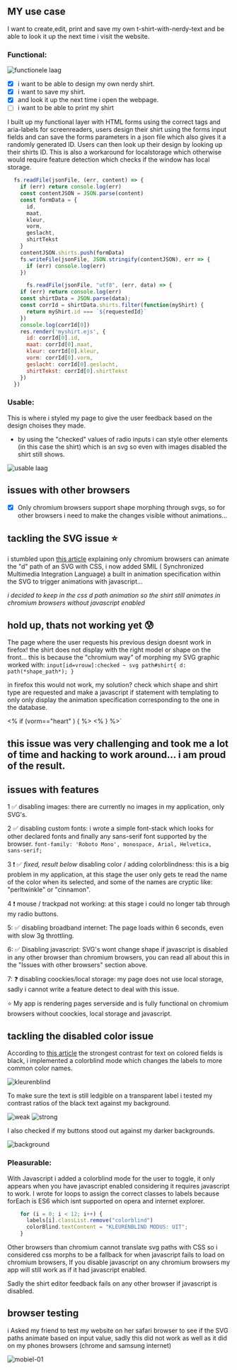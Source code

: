 ## MY use case

I want to create,edit, print and save my own t-shirt-with-nerdy-text and be able to look it up the next time i visit the website.

### Functional:

![functionele laag](https://user-images.githubusercontent.com/36195440/78015210-630fad00-7349-11ea-928a-fe2660d708af.jpg)

- [x] i want to be able to design my own nerdy shirt.
- [x] i want to save my shirt.
- [x] and look it up the next time i open the webpage.
- [ ] i want to be able to print my shirt

I built up my functional layer with HTML forms using the correct tags and aria-labels for screenreaders, users design their shirt using the forms input fields and can save the forms parameters in a json file which also gives it a randomly generated ID. Users can then look up their design by looking up their shirts ID. This is also a workaround for localstorage which otherwise would require feature detection which checks if the window has local storage.

```javascript
  fs.readFile(jsonFile, (err, content) => {
    if (err) return console.log(err)
    const contentJSON = JSON.parse(content)
    const formData = {
      id,
      maat,
      kleur,
      vorm,
      geslacht,
      shirtTekst
    }
    contentJSON.shirts.push(formData)
    fs.writeFile(jsonFile, JSON.stringify(contentJSON), err => {
      if (err) console.log(err)
    })
```

```javascript
      fs.readFile(jsonFile, "utf8", (err, data) => {
    if (err) return console.log(err)
    const shirtData = JSON.parse(data);
    const corrId = shirtData.shirts.filter(function(myShirt) {
      return myShirt.id === `${requestedId}`
    })
    console.log(corrId[0])
    res.render('myshirt.ejs', {
      id: corrId[0].id,
      maat: corrId[0].maat,
      kleur: corrId[0].kleur,
      vorm: corrId[0].vorm,
      geslacht: corrId[0].geslacht,
      shirtTekst: corrId[0].shirtTekst
    })
  })
```

### Usable:

This is where i styled my page to give the user feedback based on the design choises they made. 

* by using the "checked" values of radio inputs i can style other elements (in this case the shirt) which is an svg so even with images disabled the shirt still shows.

![usable laag](https://user-images.githubusercontent.com/36195440/78015204-61de8000-7349-11ea-81b3-e135556bc398.jpg)


## issues with other browsers

- [x] Only chromium browsers support shape morphing through svgs, so for other browsers i need to make the changes visible without animations...

## tackling the SVG issue :star:

i stumbled upon [this article](http://blog.greggant.com/posts/2018/10/10/svg-path-d-animation-in-2018.html) explaining only chromium browsers can animate the "d" path of an SVG with CSS, i now added SMIL ( Synchronized Multimedia Integration Language) a built in animation specification within the SVG to trigger animations with javascript...

*i decided to keep in the css d path animation so the shirt still animates in chromium browsers without javascript enabled*

## hold up, thats not working yet :cold_sweat:

The page where the user requests his previous design doesnt work in firefox! the shirt does not display with the right model or shape on the front... this is because the "chromium way" of morphing my SVG graphic worked with:
`input[id=vrouw]:checked ~ svg path#shirt{
  d: path(*shape_path*);
}`

in firefox this would not work, my solution? check which shape and shirt type are requested and make a javascript if statement with templating to only only display the animation specification corresponding to the one in the database.


<% if (vorm=="heart" ) { %><animate></animate>
<% } %>`

## this issue was very challenging and took me a lot of time and hacking to work around... i am proud of the result.

## issues with features

1 :white_check_mark: disabling images: there are currently no images in my application, only SVG's.

2 :white_check_mark: disabling custom fonts: i wrote a simple font-stack which looks for other declared fonts and finally any sans-serif font supported by the browser. `font-family: 'Roboto Mono', monospace, Arial, Helvetica, sans-serif;`

3 :exclamation: :white_check_mark: *fixed, result below* disabling color / adding colorblindness: this is a big problem in my application, at this stage the user only gets te read the name of the color when its selected, and some of the names are cryptic like: "perltwinkle" or "cinnamon".

4 :exclamation: mouse / trackpad not working: at this stage i could no longer tab through my radio buttons.

5: :white_check_mark: disabling broadband internet: The page loads within 6 seconds, even with slow 3g throttling.

6: :white_check_mark: Disabling javascript: SVG's wont change shape if javascript is disabled in any other browser than chromium browsers, you can read all about this in the "Issues with other browsers" section above.

7: :question: disabling coockies/local storage: my page does not use local storage, sadly i cannot write a feature detect to deal with this issue.

:star: My app is rendering pages serverside and is fully functional on chromium browsers without coockies, local storage and javascript.

## tackling the disabled color issue

According to [this article](https://www.smashingmagazine.com/2016/06/improving-color-accessibility-for-color-blind-users/) the strongest contrast for text on colored fields is black, i implemented a colorblind mode which changes the labels to more common color names.

![kleurenblind](https://user-images.githubusercontent.com/36195440/78056214-092cd880-7385-11ea-8757-93b61c8ea48b.png)

To make sure the text is still ledgible on a transparent label i tested my contrast ratios of the black text against my background.

![weak](https://user-images.githubusercontent.com/36195440/78119191-57cf8680-7408-11ea-982c-b7e2f2f8d1cb.png)
![strong](https://user-images.githubusercontent.com/36195440/78119196-59994a00-7408-11ea-9b7b-c0bfb4e65f4f.png)

I also checked if my buttons stood out against my darker backgrounds.

![background](https://user-images.githubusercontent.com/36195440/78119271-746bbe80-7408-11ea-8911-dce3ab2fa21c.png)


### Pleasurable:

With Javascript i added a colorblind mode for the user to toggle, it only appears when you have javascript enabled considering it requires javascript to work. I wrote for loops to assign the correct classes to labels because forEach is ES6 which isnt supported on opera and internet explorer.

```javascript
    for (i = 0; i < 12; i++) {
      labels[i].classList.remove("colorblind")
      colorBlind.textContent = "KLEURENBLIND MODUS: UIT";
    }
```

Other browsers than chromium cannot translate svg paths with CSS so i considered css morphs to be a fallback for when javascript fails to load on chromium browsers, If you disable javascript on any chromium browsers my app will still work as if it had javascript enabled.

Sadly the shirt editor feedback fails on any other browser if javascript is disabled.

## browser testing

i Asked my friend to test my website on her safari browser to see if the SVG paths animate based on input value, sadly this did not work as well as it did on my phones browsers (chrome and samsung internet)

![mobiel-01](https://user-images.githubusercontent.com/36195440/78071945-9597c500-739e-11ea-85e2-7db25bd91ac8.jpg)

